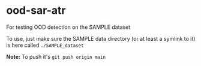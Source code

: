 # ood-sar-atr

For testing OOD detection on the SAMPLE dataset

To use, just make sure the SAMPLE data directory (or at least a symlink to it) is here called ``` ./SAMPLE_dataset ```

**Note:** To push it's ``` git push origin main ```
